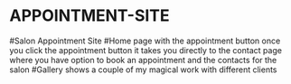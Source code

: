 # APPOINTMENT-SITE
#Salon Appointment Site
#Home page 
with the appointment button once you click the appointment button it takes you directly to the contact page where you have option to book an appointment and the contacts for the salon
#Gallery
shows a couple of my magical work with different clients
